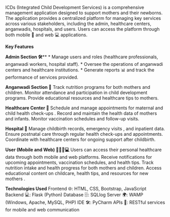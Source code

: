 ICDs (Integrated Child Development Services) is a comprehensive management application designed to support mothers and their newborns. 
The application provides a centralized platform for managing key services across various stakeholders, including the admin, healthcare centers, anganwadis,
hospitals, and users. Users can access the platform through both mobile 📱 and web 💻 applications.

**Key Features**

**Admin Section 🛠️****
    * Manage users and roles (healthcare professionals, anganwadi workers, hospital staff).
    * Oversee the operations of anganwadi centers and healthcare institutions.
    * Generate reports 📊 and track the performance of services provided.



**Anganwadi Section 🏫**
    Track nutrition programs for both mothers and children.
    Monitor attendance and participation in child development programs.
    Provide educational resources and healthcare tips to mothers.



**Healthcare Center 🏥**
    Schedule and manage appointments for maternal and child health check-ups .
    Record and maintain the health data of mothers and infants.
    Monitor vaccination schedules and follow-up visits.



**Hospital 🏨**
    Manage childbirth records, emergency visits , and inpatient data.
    Ensure postnatal care through regular health check-ups and appointments.
    Coordinate with healthcare centers for ongoing support after childbirth.


**User (Mobile and Web) 👩‍⚕️📱💻**
    Users can access their personal healthcare data through both mobile and web platforms.
    Receive notifications for upcoming appointments, vaccination schedules, and health tips.
    Track nutrition intake and health progress for both mothers and children.
    Access educational content on childcare, health tips, and resources for new mothers .

**Technologies Used**
Frontend 🌐: HTML, CSS, Bootstrap, JavaScript
Backend 💻: Flask (Python)
Database 🗄️: SQLlog
Server 🌍: WAMP (Windows, Apache, MySQL, PHP)
IDE 🛠️: PyCharm
APIs 🔗: RESTful services for mobile and web communication
   
